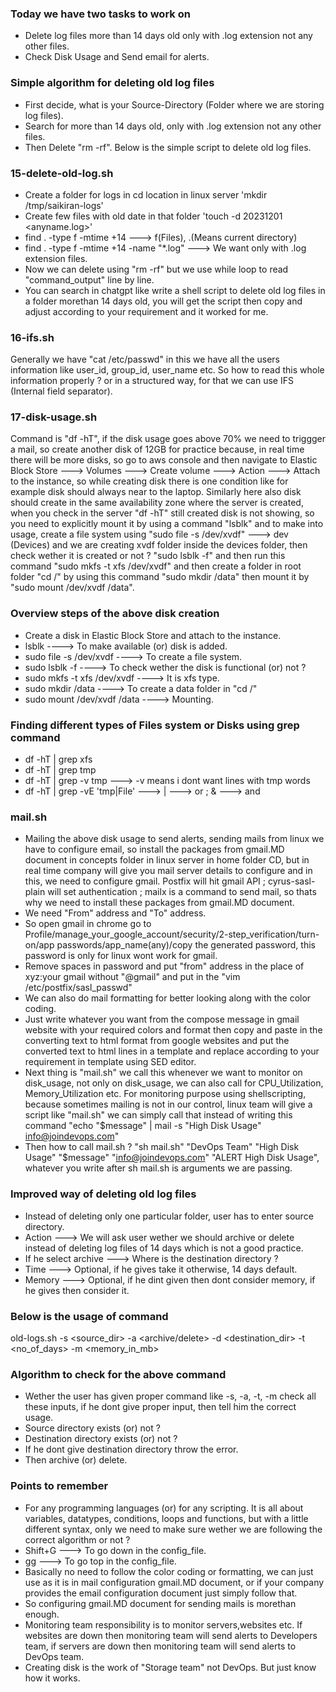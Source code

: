 ### Today we have two tasks to work on
- Delete log files more than 14 days old only with .log extension not any other files.
- Check Disk Usage and Send email for alerts.

### Simple algorithm for deleting old log files
- First decide, what is your Source-Directory (Folder where we are storing log files).
- Search for more than 14 days old, only with .log extension not any other files.
- Then Delete "rm -rf". Below is the simple script to delete old log files.

### 15-delete-old-log.sh
- Create a folder for logs in cd location in linux server 'mkdir /tmp/saikiran-logs'
- Create few files with old date in that folder 'touch -d 20231201 <anyname.log>'
- find . -type f -mtime +14 ---> f(Files), .(Means current directory)
- find . -type f -mtime +14 -name "*.log" ---> We want only with .log extension files.
- Now we can delete using "rm -rf" but we use while loop to read "command_output" line by line.
- You can search in chatgpt like write a shell script to delete old log files in a folder morethan 14 days
  old, you will get the script then copy and adjust according to your requirement and it worked for me.

### 16-ifs.sh
Generally we have "cat /etc/passwd" in this we have all the users information like user_id, group_id, user_name etc. So how to read this whole information properly ? or in a structured way, for that we can use IFS (Internal field separator).

### 17-disk-usage.sh
Command is "df -hT", if the disk usage goes above 70% we need to triggger a mail, so create another disk of 12GB for practice because, in real time there will be more disks, so go to aws console and then navigate to Elastic Block Store ---> Volumes ---> Create volume ---> Action ---> Attach to the instance, so while creating disk there is one condition like for example disk should always near to the laptop. Similarly here also disk should create in the same availability zone where the server is created, when you check in the server "df -hT" still created disk is not showing, so you need to explicitly mount it by using a command "lsblk" and to make into usage, create a file system using "sudo file -s /dev/xvdf" ---> dev (Devices) and we are creating xvdf folder inside the devices folder, then check wether it is created or not ? "sudo lsblk -f" and then run this command "sudo mkfs -t xfs /dev/xvdf" and then create a folder in root folder "cd /" by using this command "sudo mkdir /data" then mount it by "sudo mount /dev/xvdf /data".

### Overview steps of the above disk creation
- Create a disk in Elastic Block Store and attach to the instance.
- lsblk ----> To make available (or) disk is added.
- sudo file -s /dev/xvdf ----> To create a file system.
- sudo lsblk -f ----> To check wether the disk is functional (or) not ?
- sudo mkfs -t xfs /dev/xvdf ----> It is xfs type.
- sudo mkdir /data ----> To create a data folder in "cd /"
- sudo mount /dev/xvdf /data ----> Mounting.

### Finding different types of Files system or Disks using grep command
- df -hT | grep xfs
- df -hT | grep tmp
- df -hT | grep -v tmp ---> -v means i dont want lines with tmp words 
- df -hT | grep -vE 'tmp|File' ---> | ---> or ; & ---> and

### mail.sh
- Mailing the above disk usage to send alerts, sending mails from linux we have to configure email, so install
  the packages from gmail.MD document in concepts folder in linux server in home folder CD, but in real time
  company will give you mail server details to configure and in this, we need to configure gmail. Postfix will
  hit gmail API ; cyrus-sasl-plain will set authentication ; mailx is a command to send mail, so thats why we
  need to install these packages from gmail.MD document.
- We need "From" address and "To" address.
- So open gmail in chrome go to Profile/manage_your_google_account/security/2-step_verification/turn-on/app
  passwords/app_name(any)/copy the generated password, this password is only for linux wont work for gmail. 
- Remove spaces in password and put "from" address in the place of xyz:your gmail without "@gmail" and put
  in the "vim /etc/postfix/sasl_passwd"
- We can also do mail formatting for better looking along with the color coding.
- Just write whatever you want from the compose message in gmail website with your required colors and format
  then copy and paste in the converting text to html format from google websites and put the converted text to
  html lines in a template and replace according to your requirement in template using SED editor.
- Next thing is "mail.sh" we call this whenever we want to monitor on disk_usage, not only on disk_usage, we
  can also call for CPU_Utilization, Memory_Utilization etc. For monitoring purpose using shellscripting,
  because sometimes mailing is not in our control, linux team will give a script like "mail.sh" we can simply
  call that instead of writing this command "echo "$message" | mail -s "High Disk Usage" info@joindevops.com"
- Then how to call mail.sh ? "sh mail.sh" "DevOps Team" "High Disk Usage" "$message" "info@joindevops.com"
  "ALERT High Disk Usage", whatever you write after sh mail.sh is arguments we are passing.

### Improved way of deleting old log files
- Instead of deleting only one particular folder, user has to enter source directory.
- Action ---> We will ask user wether we should archive or delete instead of deleting log files of 14 days
  which is not a good practice.
- If he select archive ---> Where is the destination directory ?
- Time ---> Optional, if he gives take it otherwise, 14 days default.
- Memory ---> Optional, if he dint given then dont consider memory, if he gives then consider it.

### Below is the usage of command
old-logs.sh -s <source_dir> -a <archive/delete> -d <destination_dir> -t <no_of_days> -m <memory_in_mb>

### Algorithm to check for the above command
- Wether the user has given proper command like -s, -a, -t, -m check all these inputs, if he dont give proper
  input, then tell him the correct usage.
- Source directory exists (or) not ?
- Destination directory exists (or) not ?
- If he dont give destination directory throw the error.
- Then archive (or) delete.

### Points to remember
- For any programming languages (or) for any scripting. It is all about variables, datatypes, conditions, loops
  and functions, but with a little different syntax, only we need to make sure wether we are following the
  correct algorithm or not ?
- Shift+G ---> To go down in the config_file.
- gg ---> To go top in the config_file.
- Basically no need to follow the color coding or formatting, we can just use as it is in mail configuration
  gmail.MD document, or if your company provides the email configuration document just simply follow that.
- So configuring gmail.MD document for sending mails is morethan enough.
- Monitoring team responsibility is to monitor servers,websites etc. If websites are down then monitoring team
  will send alerts to Developers team, if servers are down then monitoring team will send alerts to DevOps
  team.
- Creating disk is the work of "Storage team" not DevOps. But just know how it works.
